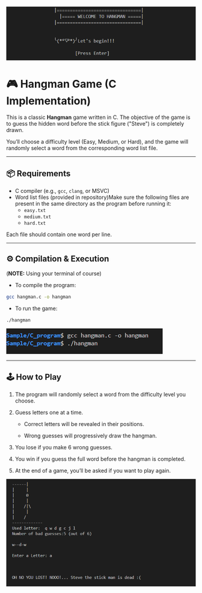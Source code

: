 ![title](assets/title.png)

# 🎮 Hangman Game (C Implementation)

This is a classic **Hangman** game written in C.
The objective of the game is to guess the hidden word before the stick figure ("Steve") is completely drawn.

You’ll choose a difficulty level (Easy, Medium, or Hard), and the game will randomly select a word from the corresponding word list file.

---

## 📦 Requirements

- C compiler (e.g., `gcc`, `clang`, or MSVC)
- Word list files (provided in repository)Make sure the following files are present in the same directory as the program before running it:
  - `easy.txt`
  - `medium.txt`
  - `hard.txt`

Each file should contain one word per line.

---

## ⚙️ Compilation & Execution
(**NOTE:** Using your terminal of course) 
- To compile the program:

```bash
gcc hangman.c -o hangman
```

- To run the game:

```bash
./hangman
```

![console](assets/console.png)

---

## 🕹️ How to Play

1. The program will randomly select a word from the difficulty level you choose.

2. Guess letters one at a time.

    * Correct letters will be revealed in their positions.

    * Wrong guesses will progressively draw the hangman.

5. You lose if you make 6 wrong guesses.

6. You win if you guess the full word before the hangman is completed.

7. At the end of a game, you’ll be asked if you want to play again.

![example](assets/example.png)